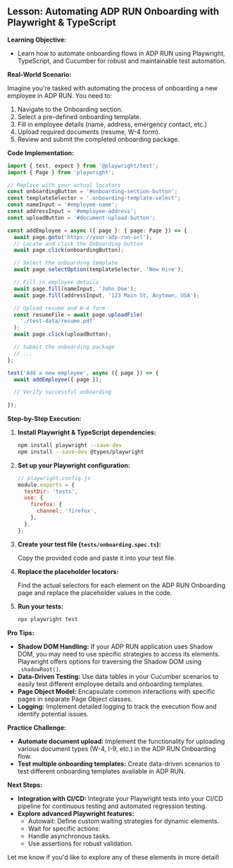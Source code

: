 ## Lesson: Automating ADP RUN Onboarding with Playwright & TypeScript

**Learning Objective:**

* Learn how to automate onboarding flows in ADP RUN using Playwright, TypeScript, and Cucumber for robust and maintainable test automation.

**Real-World Scenario:**

Imagine you're tasked with automating the process of onboarding a new employee in ADP RUN.  You need to:

1. Navigate to the Onboarding section.
2. Select a pre-defined onboarding template.
3. Fill in employee details (name, address, emergency contact, etc.)
4. Upload required documents (resume, W-4 form).
5. Review and submit the completed onboarding package.

**Code Implementation:**

```typescript
import { test, expect } from '@playwright/test';
import { Page } from 'playwright';

// Replace with your actual locators
const onboardingButton = '#onboarding-section-button';
const templateSelector = '.onboarding-template-select';
const nameInput = '#employee-name';
const addressInput = '#employee-address';
const uploadButton = '#document-upload-button';

const addEmployee = async ({ page }: { page: Page }) => {
  await page.goto('https://your-adp-run-url');
  // Locate and click the Onboarding button
  await page.click(onboardingButton);

  // Select the onboarding template
  await page.selectOption(templateSelector, 'New Hire');

  // Fill in employee details
  await page.fill(nameInput, 'John Doe');
  await page.fill(addressInput, '123 Main St, Anytown, USA');

  // Upload resume and W-4 form
  const resumeFile = await page.uploadFile(
    './test-data/resume.pdf'
  );
  await page.click(uploadButton);

  // Submit the onboarding package
  // ...
};

test('Add a new employee', async ({ page }) => {
  await addEmployee({ page });

  // Verify successful onboarding
  
});
```

**Step-by-Step Execution:**

1. **Install Playwright & TypeScript dependencies:** 

   ```bash
   npm install playwright --save-dev
   npm install --save-dev @types/playwright
   ```

2. **Set up your Playwright configuration:**

   ```javascript
   // playwright.config.js
   module.exports = {
     testDir: 'tests',
     use: {
       firefox: {
         channel: 'firefox',
       },
     },
   };
   ```

3. **Create your test file (`tests/onboarding.spec.ts`):**

   Copy the provided code and paste it into your test file. 

4. **Replace the placeholder locators:**

   Find the actual selectors for each element on the ADP RUN Onboarding page and replace the placeholder values in the code. 

5. **Run your tests:**

   ```bash
   npx playwright test
   ```


**Pro Tips:**

* **Shadow DOM Handling:** If your ADP RUN application uses Shadow DOM, you may need to use specific strategies to access its elements. Playwright offers options for traversing the Shadow DOM using `.shadowRoot()`.
* **Data-Driven Testing:** Use data tables in your Cucumber scenarios to easily test different employee details and onboarding templates.
* **Page Object Model:** Encapsulate common interactions with specific pages in separate Page Object classes. 
* **Logging:** Implement detailed logging to track the execution flow and identify potential issues.

**Practice Challenge:**

* **Automate document upload:** Implement the functionality for uploading various document types (W-4, I-9, etc.) in the ADP RUN Onboarding flow. 
* **Test multiple onboarding templates:** Create data-driven scenarios to test different onboarding templates available in ADP RUN. 

**Next Steps:**



* **Integration with CI/CD:** Integrate your Playwright tests into your CI/CD pipeline for continuous testing and automated regression testing.
* **Explore advanced Playwright features:**  
    * Autowait: Define custom waiting strategies for dynamic elements.
    * Wait for specific actions:
    * Handle asynchronous tasks. 
    * Use assertions for robust validation.



Let me know if you'd like to explore any of these elements in more detail!